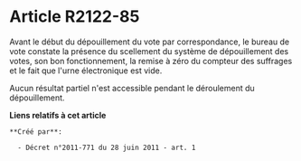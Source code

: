 # Article R2122-85

Avant le début du dépouillement du vote par correspondance, le bureau de vote constate la présence du scellement du système
de dépouillement des votes, son bon fonctionnement, la remise à zéro du compteur des suffrages et le fait que l'urne
électronique est vide. 

Aucun résultat partiel n'est accessible pendant le déroulement du dépouillement.

**Liens relatifs à cet article**

	**Créé par**:

	  - Décret n°2011-771 du 28 juin 2011 - art. 1
